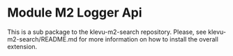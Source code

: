 # Module M2 Logger Api

This is a sub package to the klevu-m2-search repository.
Please, see klevu-m2-search/README.md for more information on how to install the overall extension.
